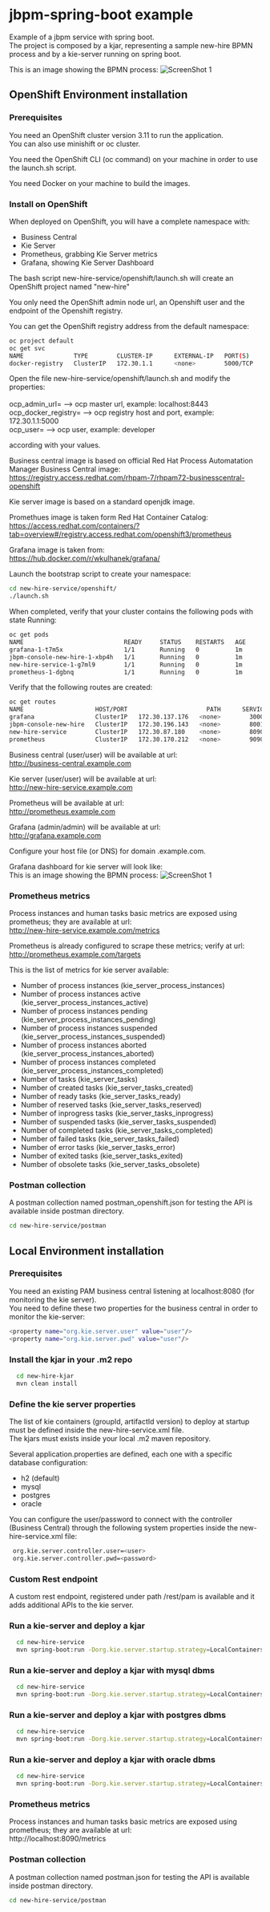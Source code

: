 jbpm-spring-boot example
=============================

Example of a jbpm service with spring boot.<br>
The project is composed by a kjar, representing a sample new-hire BPMN process and by a kie-server running on spring boot.<br>

This is an image showing the BPMN process:
![ScreenShot 1](images/newhire.png)

## OpenShift Environment installation

### Prerequisites

You need an OpenShift cluster version 3.11 to run the application.<br>
You can also use minishift or oc cluster.

You need the OpenShift CLI (oc command) on your machine in order to use the launch.sh script.

You need Docker on your machine to build the images.

### Install on OpenShift

When deployed on OpenShift, you will have a complete namespace with:<br>
 - Business Central
 - Kie Server
 - Prometheus, grabbing Kie Server metrics
 - Grafana, showing Kie Server Dashboard

The bash script new-hire-service/openshift/launch.sh will create an OpenShift project named "new-hire"

You only need the OpenShift admin node url, an Openshift user and the endpoint of the Openshift registry.

You can get the OpenShift registry address from the default namespace:

```bash
oc project default
oc get svc
NAME              TYPE        CLUSTER-IP      EXTERNAL-IP   PORT(S)                   AGE
docker-registry   ClusterIP   172.30.1.1      <none>        5000/TCP                  59d
```

Open the file new-hire-service/openshift/launch.sh and modify the properties:<br><br>
ocp_admin_url= --> ocp master url, example: localhost:8443<br>
ocp_docker_registry= --> ocp registry host and port, example: 172.30.1.1:5000<br>
ocp_user= --> ocp user, example: developer

according with your values.

Business central image is based on official Red Hat Process Automatation Manager Business Central image:<br>
https://registry.access.redhat.com/rhpam-7/rhpam72-businesscentral-openshift

Kie server image is based on a standard openjdk image.

Promethues image is taken form Red Hat Container Catalog:<br>
https://access.redhat.com/containers/?tab=overview#/registry.access.redhat.com/openshift3/prometheus

Grafana image is taken from:<br>
https://hub.docker.com/r/wkulhanek/grafana/

Launch the bootstrap script to create your namespace:

```bash
cd new-hire-service/openshift/
./launch.sh
```

When completed, verify that your cluster contains the following pods with state Running:

```bash
oc get pods
NAME                            READY     STATUS    RESTARTS   AGE
grafana-1-t7m5x                 1/1       Running   0          1m
jbpm-console-new-hire-1-xbp4h   1/1       Running   0          1m
new-hire-service-1-g7ml9        1/1       Running   0          1m
prometheus-1-dgbnq              1/1       Running   0          1m
```

Verify that the following routes are created:

```bash
oc get routes
NAME                    HOST/PORT                      PATH      SERVICES                PORT      TERMINATION   WILDCARD
grafana                 ClusterIP   172.30.137.176   <none>        3000/TCP                              1m
jbpm-console-new-hire   ClusterIP   172.30.196.143   <none>        8001/TCP,8080/TCP,8443/TCP,8778/TCP   2m
new-hire-service        ClusterIP   172.30.87.180    <none>        8090/TCP                              1m
prometheus              ClusterIP   172.30.170.212   <none>        9090/TCP                              1m
```

Business central (user/user) will be available at url:<br>
http://business-central.example.com

Kie server (user/user) will be available at url:<br>
http://new-hire-service.example.com

Prometheus will be available at url:<br>
http://prometheus.example.com

Grafana (admin/admin) will be available at url:<br>
http://grafana.example.com

Configure your host file (or DNS) for domain .example.com.

Grafana dashboard for kie server will look like:<br>
This is an image showing the BPMN process:
![ScreenShot 1](images/kieserver.png)

### Prometheus metrics

Process instances and human tasks basic metrics are exposed using prometheus; they are available at url:<br>
http://new-hire-service.example.com/metrics

Prometheus is already configured to scrape these metrics; verify at url:<br>
http://prometheus.example.com/targets

This is the list of metrics for kie server available:
 - Number of process instances (kie_server_process_instances)
 - Number of process instances active (kie_server_process_instances_active)
 - Number of process instances pending (kie_server_process_instances_pending)
 - Number of process instances suspended (kie_server_process_instances_suspended)
 - Number of process instances aborted (kie_server_process_instances_aborted)
 - Number of process instances completed (kie_server_process_instances_completed)
 - Number of tasks (kie_server_tasks)
 - Number of created tasks (kie_server_tasks_created)
 - Number of ready tasks (kie_server_tasks_ready)
 - Number of reserved tasks (kie_server_tasks_reserved)
 - Number of inprogress tasks (kie_server_tasks_inprogress)
 - Number of suspended tasks (kie_server_tasks_suspended)
 - Number of completed tasks (kie_server_tasks_completed)
 - Number of failed tasks (kie_server_tasks_failed)
 - Number of error tasks (kie_server_tasks_error)
 - Number of exited tasks (kie_server_tasks_exited)
 - Number of obsolete tasks (kie_server_tasks_obsolete)   

### Postman collection

A postman collection named postman_openshift.json for testing the API is available inside postman directory.

```bash
cd new-hire-service/postman
```

## Local Environment installation

### Prerequisites

You need an existing PAM business central listening at localhost:8080 (for monitoring the kie server).<br>
You need to define these two properties for the business central in order to monitor the kie-server:
```bash
<property name="org.kie.server.user" value="user"/>
<property name="org.kie.server.pwd" value="user"/>
```

### Install the kjar in your .m2 repo

```bash
  cd new-hire-kjar
  mvn clean install
```

### Define the kie server properties

The list of kie containers (groupId, artifactId version) to deploy at startup must be defined inside the new-hire-service.xml file.<br>
The kjars must exists inside your local .m2 maven repository.

Several application.properties are defined, each one with a specific database configuration:
 - h2 (default)
 - mysql
 - postgres
 - oracle

You can configure the user/password to connect with the controller (Business Central) through the following system properties inside the new-hire-service.xml file:

```bash
 org.kie.server.controller.user=<user>
 org.kie.server.controller.pwd=<password>
```


### Custom Rest endpoint

A custom rest endpoint, registered under path /rest/pam is available and it adds additional APIs to the kie server.

### Run a kie-server and deploy a kjar

```bash
  cd new-hire-service
  mvn spring-boot:run -Dorg.kie.server.startup.strategy=LocalContainersStartupStrategy -Dspring.profiles.active=h2 -Dorg.kie.server.id=new-hire-service
```

### Run a kie-server and deploy a kjar with mysql dbms

```bash
  cd new-hire-service
  mvn spring-boot:run -Dorg.kie.server.startup.strategy=LocalContainersStartupStrategy -Dspring.profiles.active=mysql -Dorg.kie.server.id=new-hire-service
```

### Run a kie-server and deploy a kjar with postgres dbms

```bash
  cd new-hire-service
  mvn spring-boot:run -Dorg.kie.server.startup.strategy=LocalContainersStartupStrategy -Dspring.profiles.active=postgres -Dorg.kie.server.id=new-hire-service
```

### Run a kie-server and deploy a kjar with oracle dbms

```bash
  cd new-hire-service
  mvn spring-boot:run -Dorg.kie.server.startup.strategy=LocalContainersStartupStrategy -Dspring.profiles.active=oracle -Dorg.kie.server.id=new-hire-service
```

### Prometheus metrics

Process instances and human tasks basic metrics are exposed using prometheus; they are available at url:<br>
http://localhost:8090/metrics

### Postman collection

A postman collection named postman.json for testing the API is available inside postman directory.

```bash
cd new-hire-service/postman
```
